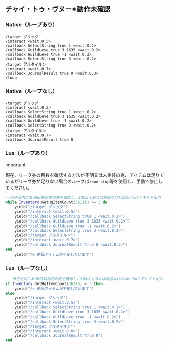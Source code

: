 ## チャイ・トゥ・ヴヌー※動作未確認<br/>
### Native（ループあり）<!-- ※動作未確認 -->
```
/target グリッグ
/interact <wait.0.5>
/callback SelectString true 1 <wait.0.2>
/callback GuildLeve true 3 1635 <wait.0.2>
/callback GuildLeve true -1 <wait.0.2>
/callback SelectString true 3 <wait.0.2>
/target アルダイルン
/interact <wait.0.7>
/callback JournalResult true 0 <wait.0.3>
/loop
```
### Native（ループなし）
```
/target グリッグ
/interact <wait.0.5>
/callback SelectString true 1 <wait.0.2>
/callback GuildLeve true 3 1635 <wait.0.2>
/callback GuildLeve true -1 <wait.0.2>
/callback SelectString true 3 <wait.0.2>
/target アルダイルン
/interact <wait.0.7>
/callback JournalResult true 0
```
### Lua（ループあり）<!-- ※動作未確認 --><br/>
> [!IMPORTANT]
>現在、リーヴ券の残数を確認する方法が不明又は未実装の為、アイテムは足りているがリーヴ券が足りない場合のループは`/snd stop`等を使用し、手動で停止してください。
```Lua
--所持品内にあるHQ納品物の数を確認し、3個以上あれば納品なければechoにテキスト出力
while Inventory.GetHqItemCount(36115) >= 3 do
    yield("/target グリッグ")
    yield("/interact <wait.0.5>")
    yield("/callback SelectString true 1 <wait.0.2>")
    yield("/callback GuildLeve true 3 1635 <wait.0.2>")
    yield("/callback GuildLeve true -1 <wait.0.2>")
    yield("/callback SelectString true 3 <wait.0.2>")
    yield("/target アルダイルン")
    yield("/interact <wait.0.7>")
    yield("/callback JournalResult true 0 <wait.0.3>")
end
    yield("/e 納品アイテムが不足しています")
```
### Lua（ループなし）<!-- ※動作未確認 -->
```Lua
-- 所持品内にあるHQ納品物の数を確認し、3個以上あれば納品なければechoにテキスト出力
if Inventory.GetHqItemCount(36115) < 3 then
    yield("/e 納品アイテムが不足しています")
else
    yield("/target グリッグ")
    yield("/interact <wait.0.5>")
    yield("/callback SelectString true 1 <wait.0.2>")
    yield("/callback GuildLeve true 3 1635 <wait.0.2>")
    yield("/callback GuildLeve true -1 <wait.0.2>")
    yield("/callback SelectString true 3 <wait.0.2>")
    yield("/target アルダイルン")
    yield("/interact <wait.0.6>")
    yield("/callback JournalResult true 0")
end
```